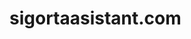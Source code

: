 # sigortaasistant.com

<!-- The core Firebase JS SDK is always required and must be listed first -->
<script src="/__/firebase/7.24.0/firebase-app.js"></script>

<!-- TODO: Add SDKs for Firebase products that you want to use
     https://firebase.google.com/docs/web/setup#available-libraries -->
<script src="/__/firebase/7.24.0/firebase-analytics.js"></script>

<!-- Initialize Firebase -->
<script src="/__/firebase/init.js"></script>  


